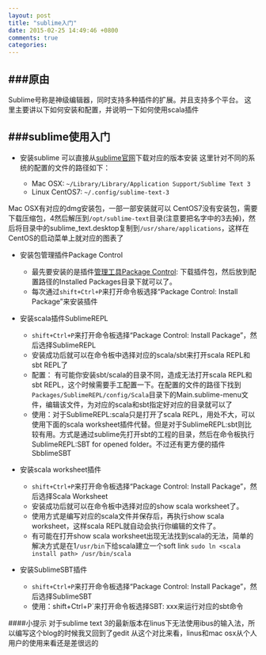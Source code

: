 ```yaml
---
layout: post
title: "sublime入门"
date: 2015-02-25 14:49:46 +0800
comments: true
categories: 
---
```


###原由
---
Sublime号称是神级编辑器，同时支持多种插件的扩展。并且支持多个平台。
这里主要讲以下如何安装和配置，并说明一下如何使用scala插件


###sublime使用入门
---

- 安装sublime
可以直接从[sublime官网](http://www.sublimetext.com/)下载对应的版本安装
这里针对不同的系统的配置的文件的路径如下：

   - Mac OSX: `~/Library/Library/Application Support/Sublime Text 3`
   - Linux CentOS7: `~/.config/sublime-text-3`

Mac OSX有对应的dmg安装包，一部一部安装就可以
CentOS7没有安装包，需要下载压缩包，4然后解压到`/opt/sublime-text`目录(注意要把名字中的3去掉)，然后将目录中的sublime_text.desktop复制到`/usr/share/applications`，这样在CentOS的启动菜单上就对应的图表了

- 安装包管理插件Package Control

    - 最先要安装的是插件[管理工具Package Control](https://packagecontrol.io/installation): 下载插件包，然后放到配置路径的Installed Packages目录下就可以了。
    - 每次通过`shift+Ctrl+P`来打开命令板选择“Package Control: Install Package”来安装插件

- 安装scala插件SublimeREPL

    - `shift+Ctrl+P`来打开命令板选择“Package Control: Install Package”，然后选择SublimeREPL
    - 安装成功后就可以在命令板中选择对应的scala/sbt来打开scala REPL和sbt REPL了
    - 配置： 有可能你安装sbt/scala的目录不同，造成无法打开scala REPL和sbt REPL，这个时候需要手工配置一下。在配置的文件的路径下找到`Packages/SublimeREPL/config/Scala`目录下的Main.sublime-menu文件，编辑该文件，为对应的scala和sbt指定好对应的目录就可以了
    - 使用：对于SublimeREPL:scala只是打开了scala REPL，用处不大，可以使用下面的scala worksheet插件代替。但是对于SublimeREPL:sbt则比较有用。方式是通过sublime先打开sbt的工程的目录，然后在命令板执行SublimeREPL:SBT for opened folder。不过还有更方便的插件SbblimeSBT

- 安装scala worksheet插件

    - `shift+Ctrl+P`来打开命令板选择“Package Control: Install Package”，然后选择Scala Worksheet
    - 安装成功后就可以在命令板中选择对应的show scala worksheet了。
    - 使用方式是编写对应的scala文件并保存后，再执行show scala worksheet，这样scala REPL就自动会执行你编辑的文件了。
    - 有可能在打开show scala worksheet出现无法找到scala的无法，简单的解决方式是在1`/usr/bin`下给scala建立一个soft link `sudo ln <scala install path> /usr/bin/scala`

- 安装SublimeSBT插件

    - `shift+Ctrl+P`来打开命令板选择“Package Control: Install Package”，然后选择SublimeSBT
    - 使用：shift+Ctrl+P`来打开命令板选择SBT: xxx来运行对应的sbt命令


####小提示
对于sublime text 3的最新版本在linus下无法使用ibus的输入法，所以编写这个blog的时候我又回到了gedit
从这个对比来看，linus和mac osx从个人用户的使用来看还是差很远的


